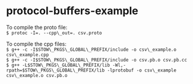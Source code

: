 # protocol-buffers-example

To compile the proto file:  
`$ protoc -I=. --cpp\_out=. csv.proto`  

To compile the cpp files:  
`$ g++ -c -I$STOW\_PKGS\_GLOBAL\_PREFIX/include -o csv\_example.o csv\_example.cpp`  
`$ g++ -c -I$STOW\_PKGS\_GLOBAL\_PREFIX/include -o csv.pb.o csv.pb.cc`  
`$ g++ -L$STOW\_PKGS\_GLOBAL\_PREFIX/lib -Wl,-rpath=$STOW\_PKGS\_GLOBAL\_PREFIX/lib -lprotobuf -o csv\_example csv\_example.o csv.pb.o`  


